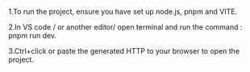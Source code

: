 1.To run the project, ensure you have set up node.js, pnpm and VITE.

2.In VS code / or another editor/ open terminal and run the command : pnpm run dev.

3.Ctrl+click or paste the generated HTTP to your browser to open the project.
